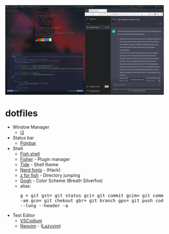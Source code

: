 <div align=center>
  <img src='./asset/screenshot/dotfiles.png' alt='screenshot' />
</div>

# dotfiles
- Window Manager 
    - [i3](https://i3wm.org/)
- Status bar
    - [Polybar](https://github.com/polybar/polybar)
- Shell 
    - [Fish shell](https://fishshell.com/)
    - [Fisher](https://github.com/jorgebucaran/fisher) - Plugin manager
    - [Tide](https://github.com/IlanCosman/tide) - Shell theme
    - [Nerd fonts](https://github.com/ryanoasis/nerd-fonts) - (Hack) 
    - [z for fish](https://github.com/jethrokuan/z) - Directory jumping
    - [Gogh](https://gogh-co.github.io/Gogh/) - Color Scheme (Breath Silverfox)
    - alias: <pre>g = git 
    gst= git status
    gci= git commit
    gcim= git commit -am
    gco= git chekout
    gbr= git branch
    gps= git push
    code= codium
    ll= exa --long --header -a
- Text Editor
    - [VSCodium](https://vscodium.com/)
    - [Neovim](https://neovim.io/) - ([Lazyvim](https://www.lazyvim.org/))